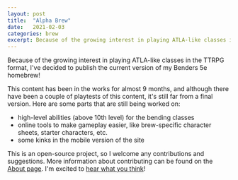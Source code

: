 ```yaml
---
layout: post
title:  "Alpha Brew"
date:   2021-02-03
categories: brew
excerpt: Because of the growing interest in playing ATLA-like classes in the TTRPG format, I've decided to publish the current version of my Benders 5e homebrew!
---
```


Because of the growing interest in playing ATLA-like classes in the TTRPG format, I've decided to publish the current version of my Benders 5e homebrew!

This content has been in the works for almost 9 months, and although there have been a couple of playtests of this content, it's still far from a final version. Here are some parts that are still being worked on:
- high-level abilities (above 10th level) for the bending classes
- online tools to make gameplay easier, like brew-specific character sheets, starter characters, etc.
- some kinks in the mobile version of the site

This is an open-source project, so I welcome any contributions and suggestions. More information about contributing can be found on the [About page](./about). I'm excited to [hear what you think](https://forms.gle/H2VMopAN7gtaRrG5A)!
<!-- Support small creators, open-source! We want YOUR help (insert Aang pointing) -->